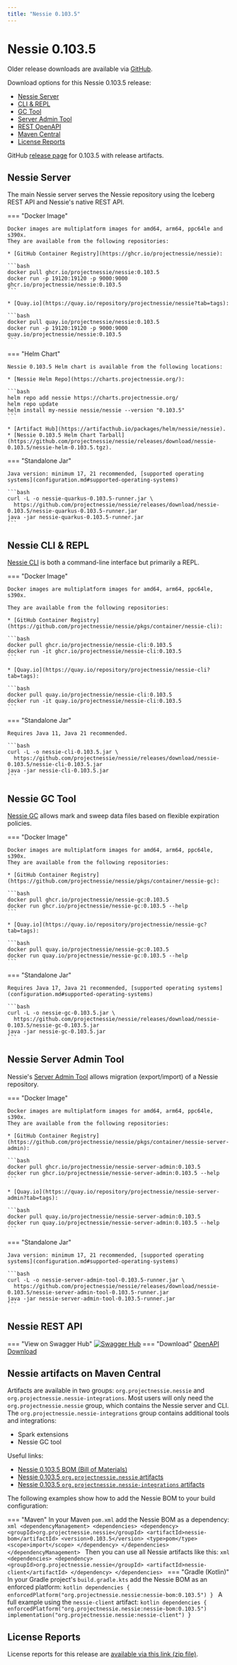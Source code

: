 ```yaml
---
title: "Nessie 0.103.5"
---
```


# Nessie 0.103.5

Older release downloads are available via [GitHub](https://github.com/projectnessie/nessie/releases).

Download options for this Nessie 0.103.5 release:

* [Nessie Server](#nessie-server)
* [CLI & REPL](#nessie-cli--repl)
* [GC Tool](#nessie-gc-tool)
* [Server Admin Tool](#nessie-server-admin-tool)
* [REST OpenAPI](#nessie-rest-api)
* [Maven Central](#nessie-artifacts-on-maven-central)
* [License Reports](#license-reports)

GitHub [release page](https://github.com/projectnessie/nessie/releases/tag/nessie-0.103.5) for 0.103.5 with release artifacts.

## Nessie Server

The main Nessie server serves the Nessie repository using the Iceberg REST API and Nessie's native REST API.

=== "Docker Image"

    Docker images are multiplatform images for amd64, arm64, ppc64le and s390x.
    They are available from the following repositories:

    * [GitHub Container Registry](https://ghcr.io/projectnessie/nessie):

    ```bash
    docker pull ghcr.io/projectnessie/nessie:0.103.5
    docker run -p 19120:19120 -p 9000:9000 ghcr.io/projectnessie/nessie:0.103.5
    ```

    * [Quay.io](https://quay.io/repository/projectnessie/nessie?tab=tags):

    ```bash
    docker pull quay.io/projectnessie/nessie:0.103.5
    docker run -p 19120:19120 -p 9000:9000 quay.io/projectnessie/nessie:0.103.5
    ```

=== "Helm Chart"

    Nessie 0.103.5 Helm chart is available from the following locations:

    * [Nessie Helm Repo](https://charts.projectnessie.org/):

    ```bash
    helm repo add nessie https://charts.projectnessie.org/
    helm repo update
    helm install my-nessie nessie/nessie --version "0.103.5"
    ```

    * [Artifact Hub](https://artifacthub.io/packages/helm/nessie/nessie).
    * [Nessie 0.103.5 Helm Chart Tarball](https://github.com/projectnessie/nessie/releases/download/nessie-0.103.5/nessie-helm-0.103.5.tgz).

=== "Standalone Jar"

    Java version: minimum 17, 21 recommended, [supported operating systems](configuration.md#supported-operating-systems)

    ```bash
    curl -L -o nessie-quarkus-0.103.5-runner.jar \
      https://github.com/projectnessie/nessie/releases/download/nessie-0.103.5/nessie-quarkus-0.103.5-runner.jar
    java -jar nessie-quarkus-0.103.5-runner.jar
    ```

## Nessie CLI & REPL

[Nessie CLI](cli.md) is both a command-line interface but primarily a REPL.

=== "Docker Image"

    Docker images are multiplatform images for amd64, arm64, ppc64le, s390x.

    They are available from the following repositories:

    * [GitHub Container Registry](https://github.com/projectnessie/nessie/pkgs/container/nessie-cli):

    ```bash
    docker pull ghcr.io/projectnessie/nessie-cli:0.103.5
    docker run -it ghcr.io/projectnessie/nessie-cli:0.103.5 
    ```

    * [Quay.io](https://quay.io/repository/projectnessie/nessie-cli?tab=tags):

    ```bash
    docker pull quay.io/projectnessie/nessie-cli:0.103.5
    docker run -it quay.io/projectnessie/nessie-cli:0.103.5
    ```

=== "Standalone Jar"

    Requires Java 11, Java 21 recommended.

    ```bash
    curl -L -o nessie-cli-0.103.5.jar \
      https://github.com/projectnessie/nessie/releases/download/nessie-0.103.5/nessie-cli-0.103.5.jar
    java -jar nessie-cli-0.103.5.jar
    ```

## Nessie GC Tool

[Nessie GC](gc.md) allows mark and sweep data files based on flexible expiration policies.

=== "Docker Image"

    Docker images are multiplatform images for amd64, arm64, ppc64le, s390x.
    They are available from the following repositories:

    * [GitHub Container Registry](https://github.com/projectnessie/nessie/pkgs/container/nessie-gc):

    ```bash
    docker pull ghcr.io/projectnessie/nessie-gc:0.103.5
    docker run ghcr.io/projectnessie/nessie-gc:0.103.5 --help
    ```

    * [Quay.io](https://quay.io/repository/projectnessie/nessie-gc?tab=tags):

    ```bash
    docker pull quay.io/projectnessie/nessie-gc:0.103.5
    docker run quay.io/projectnessie/nessie-gc:0.103.5 --help
    ```

=== "Standalone Jar"

    Requires Java 17, Java 21 recommended, [supported operating systems](configuration.md#supported-operating-systems)

    ```bash
    curl -L -o nessie-gc-0.103.5.jar \
      https://github.com/projectnessie/nessie/releases/download/nessie-0.103.5/nessie-gc-0.103.5.jar
    java -jar nessie-gc-0.103.5.jar
    ```

## Nessie Server Admin Tool

Nessie's [Server Admin Tool](export_import.md) allows migration (export/import) of a
Nessie repository.

=== "Docker Image"

    Docker images are multiplatform images for amd64, arm64, ppc64le, s390x.
    They are available from the following repositories:

    * [GitHub Container Registry](https://github.com/projectnessie/nessie/pkgs/container/nessie-server-admin):

    ```bash
    docker pull ghcr.io/projectnessie/nessie-server-admin:0.103.5
    docker run ghcr.io/projectnessie/nessie-server-admin:0.103.5 --help
    ```

    * [Quay.io](https://quay.io/repository/projectnessie/nessie-server-admin?tab=tags):

    ```bash
    docker pull quay.io/projectnessie/nessie-server-admin:0.103.5
    docker run quay.io/projectnessie/nessie-server-admin:0.103.5 --help
    ```

=== "Standalone Jar"

    Java version: minimum 17, 21 recommended, [supported operating systems](configuration.md#supported-operating-systems)

    ```bash
    curl -L -o nessie-server-admin-tool-0.103.5-runner.jar \
      https://github.com/projectnessie/nessie/releases/download/nessie-0.103.5/nessie-server-admin-tool-0.103.5-runner.jar
    java -jar nessie-server-admin-tool-0.103.5-runner.jar
    ```

## Nessie REST API

=== "View on Swagger Hub"
    [![Swagger Hub](https://img.shields.io/badge/swagger%20hub-nessie-3f6ec6?style=for-the-badge&logo=swagger&link=https%3A%2F%2Fapp.swaggerhub.com%2Fapis%2Fprojectnessie%2Fnessie)](https://app.swaggerhub.com/apis/projectnessie/nessie/0.103.5)
=== "Download"
    [OpenAPI Download](https://github.com/projectnessie/nessie/releases/download/nessie-0.103.5/nessie-openapi-0.103.5.yaml)

## Nessie artifacts on Maven Central

Artifacts are available in two groups: `org.projectnessie.nessie` and
`org.projectnessie.nessie-integrations`. Most users will only need the `org.projectnessie.nessie`
group, which contains the Nessie server and CLI. The `org.projectnessie.nessie-integrations` group
contains additional tools and integrations:

* Spark extensions
* Nessie GC tool

Useful links:

* [Nessie 0.103.5 BOM (Bill of Materials)](https://search.maven.org/artifact/org.projectnessie.nessie/nessie-bom/0.103.5/pom)
* [Nessie 0.103.5 `org.projectnessie.nessie` artifacts](https://search.maven.org/search?q=g:org.projectnessie.nessie%20v:0.103.5)
* [Nessie 0.103.5 `org.projectnessie.nessie-integrations` artifacts](https://search.maven.org/search?q=g:org.projectnessie.nessie-integrations%20v:0.103.5)

The following examples show how to add the Nessie BOM to your build configuration:

=== "Maven"
    In your Maven `pom.xml` add the Nessie BOM as a dependency:
    ```xml
    <dependencyManagement>
      <dependencies>
        <dependency>
          <groupId>org.projectnessie.nessie</groupId>
          <artifactId>nessie-bom</artifactId>
          <version>0.103.5</version>
          <type>pom</type>
          <scope>import</scope>
        </dependency>
      </dependencies>
    </dependencyManagement>
    ```
    Then you can use all Nessie artifacts like this:
    ```xml
    <dependencies>
      <dependency>
        <groupId>org.projectnessie.nessie</groupId>
        <artifactId>nessie-client</artifactId>
      </dependency>
    </dependencies>
    ```
=== "Gradle (Kotlin)"
    In your Gradle project's `build.gradle.kts` add the Nessie BOM as an enforced platform:
    ```kotlin
    dependencies {
      enforcedPlatform("org.projectnessie.nessie:nessie-bom:0.103.5")
    }
    ```
    A full example using the `nessie-client` artifact:
    ```kotlin
    dependencies {
      enforcedPlatform("org.projectnessie.nessie:nessie-bom:0.103.5")
      implementation("org.projectnessie.nessie:nessie-client")
    }
    ```

## License Reports

License reports for this release are [available via this link (zip file)](https://github.com/projectnessie/nessie/releases/download/nessie-0.103.5/nessie-aggregated-license-report-0.103.5.zip).
